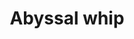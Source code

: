 ---
layout: item
title: Abyssal whip
item-id: 4151
datatable: true
id: 4151
name: "Abyssal whip"
members: true
lowalch: 48000
highalch: 72000
examine: "A weapon from the abyss."
monsters:
  - id: 415
    name: "Abyssal demon"
    members: true
    combat_level: 124
    wiki_url: "https://oldschool.runescape.wiki/w/Abyssal_demon#Standard"
    drops:
      - quantity: "1"
        rarity: 0.001953125
    image: "https://oldschool.runescape.wiki/images/2/21/Abyssal_demon.png?5e1ed"
  - id: 7410
    name: "Greater abyssal demon"
    members: true
    combat_level: 342
    wiki_url: "https://oldschool.runescape.wiki/w/Greater_abyssal_demon"
    drops:
      - quantity: "1"
        rarity: 0.001953125
    image: "https://oldschool.runescape.wiki/images/9/9b/Greater_abyssal_demon.png?8e615"
---